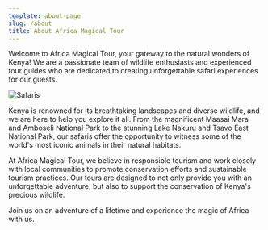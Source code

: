 ```yaml
---
template: about-page
slug: /about
title: About Africa Magical Tour
---
```

Welcome to Africa Magical Tour, your gateway to the natural wonders of Kenya! We are a passionate team of wildlife enthusiasts and experienced tour guides who are dedicated to creating unforgettable safari experiences for our guests.

![Safaris](/assets/masai.jpeg "Safaris")

Kenya is renowned for its breathtaking landscapes and diverse wildlife, and we are here to help you explore it all. From the magnificent Maasai Mara and Amboseli National Park to the stunning Lake Nakuru and Tsavo East National Park, our safaris offer the opportunity to witness some of the world's most iconic animals in their natural habitats.

At Africa Magical Tour, we believe in responsible tourism and work closely with local communities to promote conservation efforts and sustainable tourism practices. Our tours are designed to not only provide you with an unforgettable adventure, but also to support the conservation of Kenya's precious wildlife.

Join us on an adventure of a lifetime and experience the magic of Africa with us.